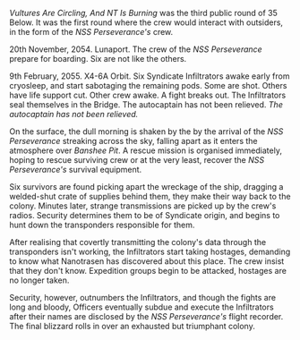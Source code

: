 *Vultures Are Circling, And NT Is Burning* was the third public round of 35 Below. It was the first round where the crew would interact with outsiders, in the form of the *NSS Perseverance's* crew.

20th November, 2054. Lunaport. The crew of the *NSS Perseverance* prepare for boarding. Six are not like the others.

9th February, 2055. X4-6A Orbit. Six Syndicate Infiltrators awake early from cryosleep, and start sabotaging the remaining pods. Some are shot. Others have life support cut. Other crew awake. A fight breaks out. The Infiltrators seal themselves in the Bridge. The autocaptain has not been relieved. *The autocaptain has not been relieved.*

On the surface, the dull morning is shaken by the by the arrival of the *NSS Perseverance* streaking across the sky, falling apart as it enters the atmosphere over *Banshee Pit*. A rescue mission is organised immediately, hoping to rescue surviving crew or at the very least, recover the *NSS Perseverance's* survival equipment.

Six survivors are found picking apart the wreckage of the ship, dragging a welded-shut crate of supplies behind them, they make their way back to the colony. Minutes later, strange transmissions are picked up by the crew's radios. Security determines them to be of Syndicate origin, and begins to hunt down the transponders responsible for them.

After realising that covertly transmitting the colony's data through the transponders isn't working, the Infiltrators start taking hostages, demanding to know what Nanotrasen has discovered about this place. The crew insist that they don't know. Expedition groups begin to be attacked, hostages are no longer taken.

Security, however, outnumbers the Infiltrators, and though the fights are long and bloody, Officers eventually subdue and execute the Infiltrators after their names are disclosed by the *NSS Perseverance's* flight recorder. The final blizzard rolls in over an exhausted but triumphant colony.